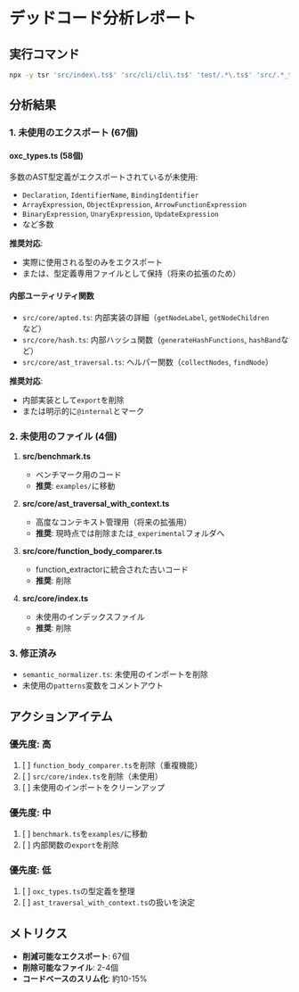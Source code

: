 # デッドコード分析レポート

## 実行コマンド
```bash
npx -y tsr 'src/index\.ts$' 'src/cli/cli\.ts$' 'test/.*\.ts$' 'src/.*_test\.ts$'
```

## 分析結果

### 1. 未使用のエクスポート (67個)

#### oxc_types.ts (58個)
多数のAST型定義がエクスポートされているが未使用:
- `Declaration`, `IdentifierName`, `BindingIdentifier`
- `ArrayExpression`, `ObjectExpression`, `ArrowFunctionExpression`
- `BinaryExpression`, `UnaryExpression`, `UpdateExpression`
- など多数

**推奨対応**: 
- 実際に使用される型のみをエクスポート
- または、型定義専用ファイルとして保持（将来の拡張のため）

#### 内部ユーティリティ関数
- `src/core/apted.ts`: 内部実装の詳細（`getNodeLabel`, `getNodeChildren`など）
- `src/core/hash.ts`: 内部ハッシュ関数（`generateHashFunctions`, `hashBand`など）
- `src/core/ast_traversal.ts`: ヘルパー関数（`collectNodes`, `findNode`）

**推奨対応**: 
- 内部実装として`export`を削除
- または明示的に`@internal`とマーク

### 2. 未使用のファイル (4個)

1. **src/benchmark.ts**
   - ベンチマーク用のコード
   - **推奨**: `examples/`に移動

2. **src/core/ast_traversal_with_context.ts**
   - 高度なコンテキスト管理用（将来の拡張用）
   - **推奨**: 現時点では削除または`_experimental`フォルダへ

3. **src/core/function_body_comparer.ts**
   - function_extractorに統合された古いコード
   - **推奨**: 削除

4. **src/core/index.ts**
   - 未使用のインデックスファイル
   - **推奨**: 削除

### 3. 修正済み

- `semantic_normalizer.ts`: 未使用のインポートを削除
- 未使用の`patterns`変数をコメントアウト

## アクションアイテム

### 優先度: 高
1. [ ] `function_body_comparer.ts`を削除（重複機能）
2. [ ] `src/core/index.ts`を削除（未使用）
3. [ ] 未使用のインポートをクリーンアップ

### 優先度: 中
1. [ ] `benchmark.ts`を`examples/`に移動
2. [ ] 内部関数の`export`を削除

### 優先度: 低
1. [ ] `oxc_types.ts`の型定義を整理
2. [ ] `ast_traversal_with_context.ts`の扱いを決定

## メトリクス

- **削減可能なエクスポート**: 67個
- **削除可能なファイル**: 2-4個
- **コードベースのスリム化**: 約10-15%